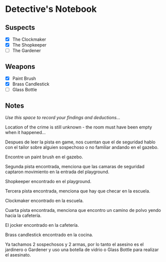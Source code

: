 # Detective's Notebook

## Suspects
- [x] The Clockmaker
- [x] The Shopkeeper
- [ ] The Gardener

## Weapons
- [x] Paint Brush
- [x] Brass Candlestick
- [ ] Glass Bottle

## Notes
*Use this space to record your findings and deductions...*

Location of the crime is still unknown - the room must have been empty when it happened...

Despues de leer la pista en game, nos cuentan que el de seguridad hablo con el tailor sobre alguien sospechoso o no familiar andando en el gazebo.

Encontre un paint brush en el gazebo.

Segunda pista encontrada, menciona que las camaras de seguridad captaron movimiento en la entrada del playground.

Shopkeeper encontrado en el playground.

Tercera pista encontrada, menciona que hay que checar en la escuela.

Clockmaker encontrado en la escuela.

Cuarta pista encontrada, menciona que encontro un camino de polvo yendo hacia la cafetería.

El jocker encontrado en la cafetería.

Brass candlestick encontrado en la cocina.

Ya tachamos 2 sospechosos y 2 armas, por lo tanto el asesino es el jardinero o Gardener y uso una botella de vidrio o Glass Bottle para realizar el asesinato.
